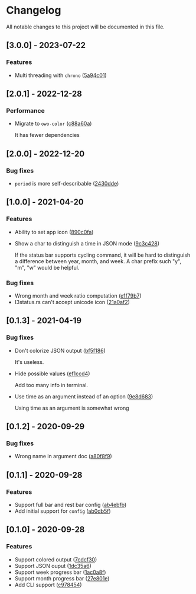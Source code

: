 # Changelog

All notable changes to this project will be documented in this file.

## [3.0.0] - 2023-07-22

### Features

- Multi threading with `chrono` ([5a94c01](https://github.com/azzamsa/zman/commit/5a94c01b702500d4c269f58dd9fe0afcae1f3a37))

## [2.0.1] - 2022-12-28

### Performance

- Migrate to `owo-color` ([c88a60a](https://github.com/azzamsa/zman/commit/c88a60aea3d5cd09c77656a02b821a08c3ce86b5))

  It has fewer dependencies

## [2.0.0] - 2022-12-20

### Bug fixes

- `period` is more self-describable ([2430dde](https://github.com/azzamsa/zman/commit/2430dde16f3697963ed5692a5ad80479148d61b3))

## [1.0.0] - 2021-04-20

### Features

- Ability to set app icon ([890c0fa](https://github.com/azzamsa/zman/commit/890c0fa3bcdf0e4e80f68b79a59f0ce53e107907))
- Show a char to distinguish a time in JSON mode ([9c3c428](https://github.com/azzamsa/zman/commit/9c3c428a29b76cf30730495c4fcf8916ccb7895d))

  If the status bar supports cycling command, it will be hard to
  distinguish a difference between year, month, and week.
  A char prefix such "y", "m", "w" would be helpful.

### Bug fixes

- Wrong month and week ratio computation ([e1f79b7](https://github.com/azzamsa/zman/commit/e1f79b7ae3d29a0772daae001edcb67f84d756f8))
- I3status.rs can't accept unicode icon ([21a0af2](https://github.com/azzamsa/zman/commit/21a0af2dbe9fa7290300fffda0d8eccc677fba36))

## [0.1.3] - 2021-04-19

### Bug fixes

- Don't colorize JSON output ([bf5f186](https://github.com/azzamsa/zman/commit/bf5f1868d3d8d958e2f60353eaee5e292ad0046c))

  It's useless.

- Hide possible values ([ef1ccd4](https://github.com/azzamsa/zman/commit/ef1ccd4c1407f87e0dbeeb51e7389fe5be96ccb5))

  Add too many info in terminal.

- Use time as an argument instead of an option ([9e8d683](https://github.com/azzamsa/zman/commit/9e8d68323d073bb113c9c7bc84d00c11ffe35002))

  Using time as an argument is somewhat wrong

## [0.1.2] - 2020-09-29

### Bug fixes

- Wrong name in argument doc ([a80f8f9](https://github.com/azzamsa/zman/commit/a80f8f96067681d15b18a7e77dba9befa6138a36))

## [0.1.1] - 2020-09-28

### Features

- Support full bar and rest bar config ([ab4ebfb](https://github.com/azzamsa/zman/commit/ab4ebfbd79439c6d73eec5dcfa0d86ab31aa9614))
- Add initial support for `config` ([ab0db5f](https://github.com/azzamsa/zman/commit/ab0db5f8954b9f97d549c4915385e178919b6023))

## [0.1.0] - 2020-09-28

### Features

- Support colored output ([7cdcf30](https://github.com/azzamsa/zman/commit/7cdcf300304b9304ad631e3fe2d52aed245008f0))
- Support JSON ouput ([1dc35a6](https://github.com/azzamsa/zman/commit/1dc35a669b32659ff0cecd5c9c889b235b6781f5))
- Support week progress bar ([1ac0a8f](https://github.com/azzamsa/zman/commit/1ac0a8f23921afe15580025bcc545303d4d84d62))
- Support month progress bar ([27e801e](https://github.com/azzamsa/zman/commit/27e801e4506b27070a48a51985f3b8fbf212a82d))
- Add CLI support ([c978454](https://github.com/azzamsa/zman/commit/c978454e8521026c008af0b656895d96714319dc))
